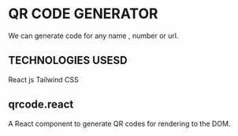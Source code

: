 # QR CODE GENERATOR
We can generate code for any name , number or url.

## TECHNOLOGIES USESD 
React js 
Tailwind CSS

## qrcode.react
A React component to generate QR codes for rendering to the DOM.
